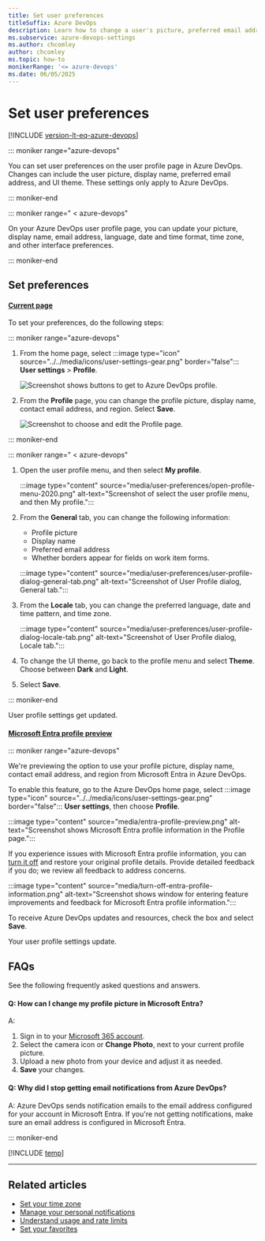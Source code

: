 ```yaml
---
title: Set user preferences
titleSuffix: Azure DevOps
description: Learn how to change a user's picture, preferred email address, and other user preferences from the user's Azure DevOps profile.
ms.subservice: azure-devops-settings
ms.author: chcomley
author: chcomley
ms.topic: how-to
monikerRange: '<= azure-devops'
ms.date: 06/05/2025
---
```


# Set user preferences

[!INCLUDE [version-lt-eq-azure-devops](../../includes/version-lt-eq-azure-devops.md)]

::: moniker range="azure-devops"

You can set user preferences on the user profile page in Azure DevOps. Changes can include the user picture, display name, preferred email address, and UI theme. These settings only apply to Azure DevOps.

::: moniker-end

::: moniker range=" < azure-devops"

On your Azure DevOps user profile page, you can update your picture, display name, email address, language, date and time format, time zone, and other interface preferences.

::: moniker-end

## Set preferences

#### [Current page](#tab/current-page) 

To set your preferences, do the following steps:

::: moniker range="azure-devops"

1. From the home page, select :::image type="icon" source="../../media/icons/user-settings-gear.png" border="false"::: **User settings** > **Profile**.

   ![Screenshot shows buttons to get to Azure DevOps profile.](../../media/open-user-settings-profile-preview.png)

2. From the **Profile** page, you can change the profile picture, display name, contact email address, and region. Select **Save**.

   ![Screenshot to choose and edit the Profile page.](media/edit-about-page-preview.png)

::: moniker-end

::: moniker range=" < azure-devops"

1. Open the user profile menu, and then select **My profile**.

	:::image type="content" source="media/user-preferences/open-profile-menu-2020.png" alt-text="Screenshot of select the user profile menu, and then My profile.":::

2. From the **General** tab, you can change the following information:
   - Profile picture
   - Display name
   - Preferred email address
   - Whether borders appear for fields on work item forms.

	:::image type="content" source="media/user-preferences/user-profile-dialog-general-tab.png" alt-text="Screenshot of User Profile dialog, General tab.":::

3. From the **Locale** tab, you can change the preferred language, date and time pattern, and time zone. 

	:::image type="content" source="media/user-preferences/user-profile-dialog-locale-tab.png" alt-text="Screenshot of User Profile dialog, Locale tab.":::

4. To change the UI theme, go back to the profile menu and select **Theme**. Choose between **Dark** and **Light**.
5. Select **Save**.

::: moniker-end

User profile settings get updated.

#### [Microsoft Entra profile preview](#tab/preview-page) 

<a id="microsoft-entra-profile-preview"></a>

::: moniker range="azure-devops"

We're previewing the option to use your profile picture, display name, contact email address, and region from Microsoft Entra in Azure DevOps.

To enable this feature, go to the Azure DevOps home page, select :::image type="icon" source="../../media/icons/user-settings-gear.png" border="false"::: **User settings**, then choose **Profile**.

:::image type="content" source="media/entra-profile-preview.png" alt-text="Screenshot shows Microsoft Entra profile information in the Profile page.":::

If you experience issues with Microsoft Entra profile information, you can [turn it off](../../project/navigation/preview-features.md) and restore your original profile details. Provide detailed feedback if you do; we review all feedback to address concerns.

:::image type="content" source="media/turn-off-entra-profile-information.png" alt-text="Screenshot shows window for entering feature improvements and feedback for Microsoft Entra profile information.":::

To receive Azure DevOps updates and resources, check the box and select **Save**.

Your user profile settings update.

## FAQs

See the following frequently asked questions and answers.

#### Q: How can I change my profile picture in Microsoft Entra?
A: 
1. Sign in to your [Microsoft 365 account](https://www.microsoft365.com/).
2. Select the camera icon or **Change Photo**, next to your current profile picture.
3. Upload a new photo from your device and adjust it as needed.
4. **Save** your changes.

#### Q: Why did I stop getting email notifications from Azure DevOps?

A: Azure DevOps sends notification emails to the email address configured for your account in Microsoft Entra. If you're not getting notifications, make sure an email address is configured in Microsoft Entra. 

::: moniker-end

[!INCLUDE [temp](../../includes/note-new-teams-not-supported.md)]

---

## Related articles

- [Set your time zone](../settings/timezone-settings-usage.md)
- [Manage your personal notifications](../../organizations/notifications/manage-your-personal-notifications.md)
- [Understand usage and rate limits](../../integrate/concepts/rate-limits.md)
- [Set your favorites](../../organizations/notifications/manage-your-personal-notifications.md)
